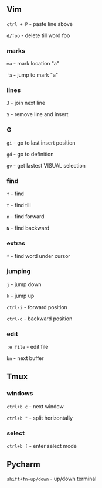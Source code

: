 
## Vim
`ctrl + P` - paste line above

`d/foo` - delete till word foo
### marks

`ma` - mark location "a"

`'a` - jump to mark "a"

### lines

`J` - join next line

`S` - remove line and insert


### G

`gi` - go to last insert position

`gd` - go to definition

`gv` - get lastest VISUAL selection

### find

`f` -  find 

`t` - find till

`n` - find forward

`N` - find backward

### extras

`*` - find word under cursor

### jumping

`j` - jump down

`k` - jump up

`ctrl-i` - forward position

`ctrl-o` - backward position

### edit

`:e file` - edit file

`bn` - next buffer

## Tmux
### windows

`ctrl+b c` - next window

`ctrl+b "` - split horizontally

### select

`ctrl+b [` - enter select mode

## Pycharm

`shift+fn+up/down` - up/down terminal
